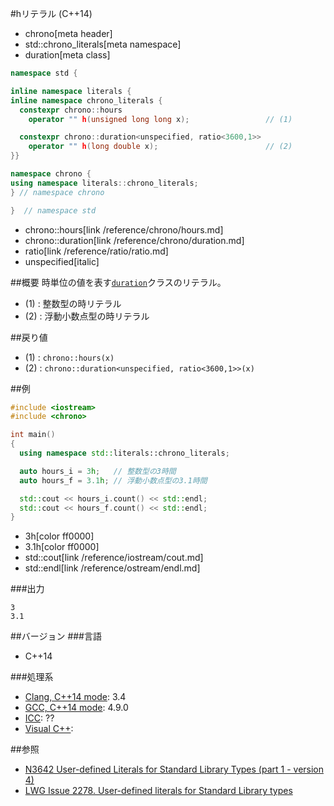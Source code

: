 #hリテラル (C++14)
* chrono[meta header]
* std::chrono_literals[meta namespace]
* duration[meta class]

```cpp
namespace std {

inline namespace literals {
inline namespace chrono_literals {
  constexpr chrono::hours
    operator "" h(unsigned long long x);                 // (1)

  constexpr chrono::duration<unspecified, ratio<3600,1>>
    operator "" h(long double x);                        // (2)
}}

namespace chrono {
using namespace literals::chrono_literals;
} // namespace chrono

}  // namespace std
```
* chrono::hours[link /reference/chrono/hours.md]
* chrono::duration[link /reference/chrono/duration.md]
* ratio[link /reference/ratio/ratio.md]
* unspecified[italic]

##概要
時単位の値を表す[`duration`](/reference/chrono/duration.md)クラスのリテラル。

- (1) : 整数型の時リテラル
- (2) : 浮動小数点型の時リテラル


##戻り値
- (1) : `chrono::hours(x)`
- (2) : `chrono::duration<unspecified, ratio<3600,1>>(x)`


##例
```cpp
#include <iostream>
#include <chrono>

int main()
{
  using namespace std::literals::chrono_literals;

  auto hours_i = 3h;   // 整数型の3時間
  auto hours_f = 3.1h; // 浮動小数点型の3.1時間

  std::cout << hours_i.count() << std::endl;
  std::cout << hours_f.count() << std::endl;
}
```
* 3h[color ff0000]
* 3.1h[color ff0000]
* std::cout[link /reference/iostream/cout.md]
* std::endl[link /reference/ostream/endl.md]

###出力
```
3
3.1
```

##バージョン
###言語
- C++14

###処理系
- [Clang, C++14 mode](/implementation.md#clang): 3.4
- [GCC, C++14 mode](/implementation.md#gcc): 4.9.0
- [ICC](/implementation.md#icc): ??
- [Visual C++](/implementation.md#visual_cpp): 

##参照
- [N3642 User-defined Literals for Standard Library Types (part 1 - version 4)](http://www.open-std.org/jtc1/sc22/wg21/docs/papers/2013/n3642.pdf)
- [LWG Issue 2278. User-defined literals for Standard Library types](http://www.open-std.org/jtc1/sc22/wg21/docs/lwg-defects.html#2278)


